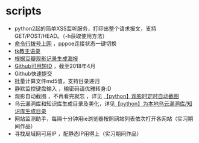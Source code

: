 # scripts
*  python2起的简单XSS监听服务，打印出整个请求报文，支持GET/POST/HEAD。（-h获取使用方法）
*   [命令行拨号上网](https://findneo.github.io/171003CmdSurfnet/)  ，pppoe连接状态一键切换
*  [tk教主语录](https://findneo.github.io/180309RetrieveWeiboPosts/) 
*  [根据豆瓣观影记录生成海报](https://findneo.github.io/18716DoubanMovie/) 
*  [Github可用短ID](https://findneo.github.io/180419GithubNiceID/) ，截至2018年4月
*  Github快速提交
*  批量计算文件md5值，支持目录递归
*  静默监控键盘输入 ，输密码请优雅转身:D
*  观影自动截图 ，不再看完就忘 ，详见 [【python】观影时定时自动截图](http://www.cnblogs.com/findneo/p/6978669.html) 
*  乌云漏洞库和知识库生成目录及美化，详见[【python】为本地乌云漏洞库/知识库生成目录](http://www.cnblogs.com/findneo/p/6833182.html) 
*  网站监测助手，每隔十分钟用ie浏览器按照网站列表依次打开各网站（实习期间作品）
*  寻找局域网可用IP ，配静态IP用得上（实习期间作品） 
